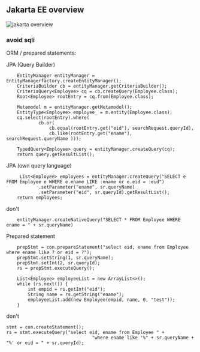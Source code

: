 ## Jakarta EE overview
![jakarta overview](jakarta_overview.drawio.png)

### avoid sqli

ORM / prepared statements:

JPA (Query Builder)

        EntityManager entityManager = EntityManagerfactory.createEntityManager();
        CriteriaBuilder cb = entityManager.getCriteriaBuilder();
        CriteriaQuery<Employee> cq = cb.createQuery(Employee.class);
        Root<Employee> rootEntry = cq.from(Employee.class);

        Metamodel m = entityManager.getMetamodel();
        EntityType<Employee> employee_ = m.entity(Employee.class);
        cq.select(rootEntry).where(
                cb.or(
                    cb.equal(rootEntry.get("eid"), searchRequest.queryId),
                    cb.like(rootEntry.get("ename"), searchRequest.queryName )));

        TypedQuery<Employee> query = entityManager.createQuery(cq);
        return query.getResultList();

JPA (own query language)

         List<Employee> employees = entityManager.createQuery("SELECT e FROM Employee e WHERE e.ename LIKE :ename or e.eid = :eid")
                .setParameter("ename", sr.queryName)
                .setParameter("eid", sr.queryId).getResultList();
        return employees;

don't 

        entityManager.createNativeQuery("SELECT * FROM Employee WHERE ename = " + sr.queryName)

Prepared statement 

        prepStmt = con.prepareStatement("select eid, ename from Employee where ename like ? or eid = ?");
        prepStmt.setString(1, sr.queryName);
        prepStmt.setInt(2, sr.queryId);
        rs = prepStmt.executeQuery();

        List<Employee> employeeList = new ArrayList<>();
        while (rs.next()) {
            int empid = rs.getInt("eid");
            String name = rs.getString("ename");
            employeeList.add(new Employee(empid, name, 0, "test"));
        }

don't

    stmt = con.createStatement();
    rs = stmt.executeQuery("select eid, ename from Employee " +
                                    "where ename like '%" + sr.queryName + "%' or eid = " + sr.queryId);
